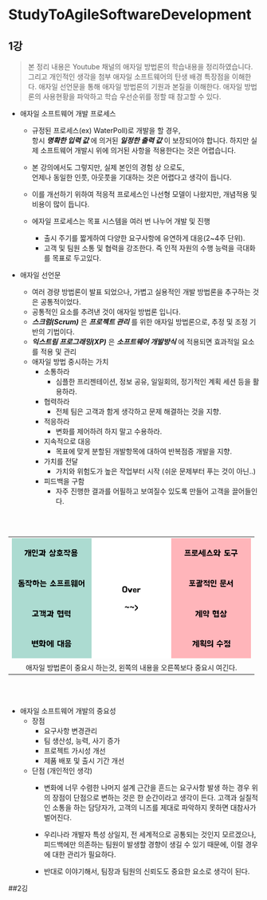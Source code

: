 # StudyToAgileSoftwareDevelopment
## 1강

> 본 정리 내용은 Youtube 채널의 애자일 방법론의 학습내용을 정리하였습니다.  
그리고 개인적인 생각을 첨부
> 애자일 소프트웨어의 탄생 배경 특장점을 이해한다.
> 애자일 선언문을 통해 애자일 방법론의 기원과 본질을 이해한다.
> 애자일 방법론의 사용현황을 파악하고 학습 우선순위를 정할 때 참고할 수 있다.


* 애자일 소프트웨어 개발 프로세스
    * 규정된 프로세스(ex) WaterPoll)로 개발을 할 경우,  
      항시 _**명확한 입력 값**_ 에 의거된 _**일정한 출력 값**_ 이 보장되어야 합니다.
      하지만 실제 소프트웨어 개발시 위에 의거된 사항을 적용한다는 것은 어렵습니다.
      
    * 본 강의에서도 그렇지만, 실제 본인의 경험 상 으로도,  
      언제나 동일한 인풋, 아웃풋을 기대하는 것은 어렵다고 생각이 듭니다.
      
    * 이를 개선하기 위하여 적응적 프로세스인 나선형 모델이 나왔지만, 개념적용 및 비용이 많이 듭니다.
    
    * 에자일 프로세스는 목표 시스템을 여러 번 나누어 개발 및 진행
        * 출시 주기를 짧게하여 다양한 요구사항에 유연하게 대응(2~4주 단위).
        * 고객 및 팀원 소통 및 협력을 강조한다. 즉 인적 자원의 수행 능력을 극대화를 목표로 두고있다.    
              
 
* 애자일 선언문
    * 여러 경량 방법론이 발표 되었으나, 가볍고 실용적인 개발 방법론을 추구하는 것은 공통적이었다.
    * 공통적인 요소를 추려낸 것이 애자일 방법론 입니다.
    * _**스크럼(Scrum)**_ 은 _**프로젝트 관리**_ 를 위한 애자일 방법론으로, 추정 및 조정 기반의 기법이다.
    * _**익스트림 프로그래밍(XP)**_ 은 _**소프트웨어 개발방식**_ 에 적용되면 효과적일 요소를 적용 및 관리
    * 애자일 방법 중시하는 가치
        * 소통하라  
            * 심플한 프리젠테이션, 정보 공유, 일일회의, 정기적인 계획 세션 등을 활용하라.
        * 협력하라
            * 전체 팀은 고객과 함게 생각하고 문제 해결하는 것을 지향.
        * 적응하라
            * 변화를 제어하려 하지 말고 수용하라.
        * 지속적으로 대응
            * 목표에 맞게 분할된 개발항목에 대하여 반복점증 개발을 지향.
        * 가치를 전달
            * 가치와 위험도가 높은 작업부터 시작 (쉬운 문제부터 푸는 것이 아닌..)
        * 피드백을 구함
            * 자주 진행한 결과를 어필하고 보여질수 있도록 만들어 고객을 끌어들인다.  
<br/>              
<br/>
<center>

||
| :-------------: |
|![애자일 방법론이 중요시 하는것](/image/Lecture1/Lecture1_importantAgileElement.png) |  
|  애자일 방법론이 중요시 하는것, 왼쪽의 내용을 오른쪽보다 중요시 여긴다. |  

</center>
<br/>
<br/>    
        
* 애자일 소프트웨어 개발의 중요성
    * 장점
        * 요구사항 변경관리
        * 팀 생산성, 능력, 사기 증가
        * 프로젝트 가시성 개선
        * 제품 배포 및 출시 기간 개선
    * 단점 (개인적인 생각)
        * 변화에 너무 수렴한 나머지 설계 근간을 흔드는 요구사항 발생 하는 경우 위의 장점이 단점으로 
          변하는 것은 한 순간이라고 생각이 든다. 고객과 실질적인 소통을 하는 담당자가, 고객의 니즈를 제대로 파악하지 못하면 대참사가 벌어진다.
        * 우리나라 개발자 특성 상일지, 전 세계적으로 공통되는 것인지 모르겠으나, 
          피드백에만 의존하는 팀원이 발생할 경향이 생길 수 있기 때문에, 이럴 경우에 대한 관리가 필요하다.
            
        * 반대로 이야기해서, 팀장과 팀원의 신뢰도도 중요한 요소로 생각이 된다. 
        
        
        
##2깅

                     
